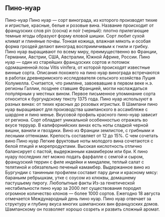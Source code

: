 ## Пино-нуар 

Пино-нуар
Пино нуaр — сорт винограда, из которого производят тихие и игристые, красные, белые и розовые вина. Название происходит от французских слов pin (сосна) и noir (черный): плотно прилегающие темные ягоды образуют форму еловой шишки. Сорт любит сухой климат и глиняные почвы. Тонкая кожица, влажная мякоть и особая форма гроздей делают виноград восприимчивым к гнили и грибку. Пино нуар выращивают по всему миру, преимущественно во Франции, Германии, Австрии, США, Австралии, Южной Африке, России.
Пино нуар — один из старейших французских сортов и потомок одомашненной лозы Vitis vinifera, от которой происходят известные винные сорта. Описания похожего на пино нуар винограда встречаются в работах древнеримского исследователя сельского хозяйства Луция Колумелла. Считается, что римляне, завоевавшие в первом веке н.э. регионы Галлии, позднее ставшие Францией, могли наслаждаться популярным у местных вином. Первое письменное упоминание сорта относится к бургундскому тексту 1375 года.
Пино нуар используют в разных винах: от тихих красных до розовых игристых. В Шампани пино нуар выращивают для производства шампанского в ассамбляже с шардоне и пино менье.
Вкусовой профиль красного пино-нуар зависит от региона. Сорт обладает уникальной особенностью отражать во вкусе терруар. В калифорнийских винах есть ноты сладкой черной вишни, ванили и гвоздики. Вино из Франции землистое, с грибными и лесными оттенками. Крепость составляет от 12 до 15%.
С чем сочетать вино Пино нуар
Легкие фруктовые ноты молодого вина сочетаются с белой птицей и морепродуктами. Высокая кислотность отлично балансирует с пастой, выдержанным камамбером или бри. К пино нуару последних лет можно подать фарфалле с семгой и сыром, французский террин с филе индейки и миндалем, теплый салат с телятиной и обязательно печеный камамбер.
Выдержанное вино из Бургундии с танинным профилем составит пару дичи и красному мясу: бараньим ребрышкам, утке с соусом из клюквы, домашнему пастушьему пирогу.
Любопытные факты
Из-за генетической нестабильности пино нуар за 2000 лет существования породил огромное количество клонов — более 1000 сортов.
Ежегодно 18 августа отмечается Международный день пино нуар.
Пино нуар отвечает за структуру и глубину вкуса многих шампанских вин французских домов. Шампанскому он позволяет хорошо созреть и развить сложный аромат.
